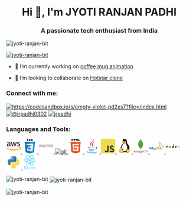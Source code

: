 <!-- - 👋 Hi, I’m @jyoti-ranjan-bit
- 👀 I’m interested in coding 
- 🌱 I’m currently learning btech cse with specialization internet of things 
- 📫 To reach me -jrpadhi0302@gmail.com -->

<h1 align="center">Hi 👋, I'm JYOTI RANJAN PADHI</h1>
<h3 align="center">A passionate tech enthusiast from India</h3>

<p align="left"> <img src="https://komarev.com/ghpvc/?username=jyoti-ranjan-bit&label=Profile%20views&color=0e75b6&style=flat" alt="jyoti-ranjan-bit" /> </p>

<p align="left"> <a href="https://github.com/ryo-ma/github-profile-trophy"><img src="https://github-profile-trophy.vercel.app/?username=jyoti-ranjan-bit" alt="jyoti-ranjan-bit" /></a> </p>

- 🔭 I’m currently working on [coffee mug animation](https://github.com/jyoti-ranjan-bit/coffee-mug-animation-)

- 👯 I’m looking to collaborate on [Hotstar clone](https://github.com/jyoti-ranjan-bit/hotstar-clone-)

<h3 align="left">Connect with me:</h3>
<p align="left">
<a href="https://codesandbox.com/https://codesandbox.io/s/empty-violet-pd2xs7?file=/index.html" target="blank"><img align="center" src="https://raw.githubusercontent.com/rahuldkjain/github-profile-readme-generator/master/src/images/icons/Social/codesandbox.svg" alt="https://codesandbox.io/s/empty-violet-pd2xs7?file=/index.html" height="30" width="40" /></a>
<a href="https://www.hackerrank.com/@jrpadhi0302" target="blank"><img align="center" src="https://raw.githubusercontent.com/rahuldkjain/github-profile-readme-generator/master/src/images/icons/Social/hackerrank.svg" alt="@jrpadhi0302" height="30" width="40" /></a>
<a href="https://www.leetcode.com/jrpadhi" target="blank"><img align="center" src="https://raw.githubusercontent.com/rahuldkjain/github-profile-readme-generator/master/src/images/icons/Social/leet-code.svg" alt="jrpadhi" height="30" width="40" /></a>
</p>

<h3 align="left">Languages and Tools:</h3>
<p align="left"> <a href="https://aws.amazon.com" target="_blank" rel="noreferrer"> <img src="https://raw.githubusercontent.com/devicons/devicon/master/icons/amazonwebservices/amazonwebservices-original-wordmark.svg" alt="aws" width="40" height="40"/> </a> <a href="https://www.w3schools.com/css/" target="_blank" rel="noreferrer"> <img src="https://raw.githubusercontent.com/devicons/devicon/master/icons/css3/css3-original-wordmark.svg" alt="css3" width="40" height="40"/> </a> <a href="https://expressjs.com" target="_blank" rel="noreferrer"> <img src="https://raw.githubusercontent.com/devicons/devicon/master/icons/express/express-original-wordmark.svg" alt="express" width="40" height="40"/> </a> <a href="https://git-scm.com/" target="_blank" rel="noreferrer"> <img src="https://www.vectorlogo.zone/logos/git-scm/git-scm-icon.svg" alt="git" width="40" height="40"/> </a> <a href="https://www.w3.org/html/" target="_blank" rel="noreferrer"> <img src="https://raw.githubusercontent.com/devicons/devicon/master/icons/html5/html5-original-wordmark.svg" alt="html5" width="40" height="40"/> </a> <a href="https://www.java.com" target="_blank" rel="noreferrer"> <img src="https://raw.githubusercontent.com/devicons/devicon/master/icons/java/java-original.svg" alt="java" width="40" height="40"/> </a> <a href="https://developer.mozilla.org/en-US/docs/Web/JavaScript" target="_blank" rel="noreferrer"> <img src="https://raw.githubusercontent.com/devicons/devicon/master/icons/javascript/javascript-original.svg" alt="javascript" width="40" height="40"/> </a> <a href="https://www.linux.org/" target="_blank" rel="noreferrer"> <img src="https://raw.githubusercontent.com/devicons/devicon/master/icons/linux/linux-original.svg" alt="linux" width="40" height="40"/> </a> <a href="https://www.mongodb.com/" target="_blank" rel="noreferrer"> <img src="https://raw.githubusercontent.com/devicons/devicon/master/icons/mongodb/mongodb-original-wordmark.svg" alt="mongodb" width="40" height="40"/> </a> <a href="https://www.mysql.com/" target="_blank" rel="noreferrer"> <img src="https://raw.githubusercontent.com/devicons/devicon/master/icons/mysql/mysql-original-wordmark.svg" alt="mysql" width="40" height="40"/> </a> <a href="https://nodejs.org" target="_blank" rel="noreferrer"> <img src="https://raw.githubusercontent.com/devicons/devicon/master/icons/nodejs/nodejs-original-wordmark.svg" alt="nodejs" width="40" height="40"/> </a> <a href="https://www.python.org" target="_blank" rel="noreferrer"> <img src="https://raw.githubusercontent.com/devicons/devicon/master/icons/python/python-original.svg" alt="python" width="40" height="40"/> </a> <a href="https://reactjs.org/" target="_blank" rel="noreferrer"> <img src="https://raw.githubusercontent.com/devicons/devicon/master/icons/react/react-original-wordmark.svg" alt="react" width="40" height="40"/> </a> </p>

<p><img align="left" src="https://github-readme-stats.vercel.app/api/top-langs?username=jyoti-ranjan-bit&show_icons=true&locale=en&layout=compact" alt="jyoti-ranjan-bit" /></p>

<p>&nbsp;<img align="center" src="https://github-readme-stats.vercel.app/api?username=jyoti-ranjan-bit&show_icons=true&locale=en" alt="jyoti-ranjan-bit" /></p>

<p><img align="center" src="https://github-readme-streak-stats.herokuapp.com/?user=jyoti-ranjan-bit&" alt="jyoti-ranjan-bit" /></p>


<!---
jyoti-ranjan-bit/jyoti-ranjan-bit is a ✨ special ✨ repository because its `README.md` (this file) appears on your GitHub profile.
You can click the Preview link to take a look at your changes.
--->
